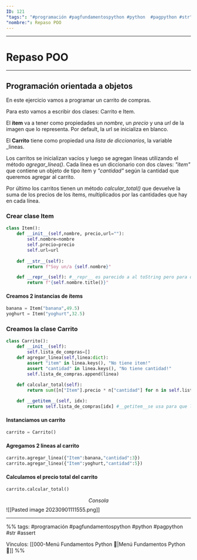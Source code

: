 ```yaml
---
ID: 121
"tags:": "#programación #pagfundamentospython #python  #pagpython #str"
"nombre:": Repaso POO
---
```

___
# Repaso POO
___
## Programación orientada a objetos

En este ejercicio vamos a programar un carrito de compras.

Para esto vamos a escribir dos clases: Carrito e Item.

El **ítem** va a tener como propiedades un _nombre_, un _precio_ y una _url_ de la imagen que lo representa. Por default, la url se inicializa en blanco.

El **Carrito** tiene como propiedad una _lista de diccionarios_, la variable _lineas.

Los carritos se inicializan vacíos y luego se agregan líneas utilizando el método _agregar_línea()_. Cada línea es un diccionario con dos claves: _"ítem"_ que contiene un objeto de tipo ítem y _"cantidad"_ según la cantidad que queremos agregar al carrito.

Por último los carritos tienen un método _calcular_total()_ que devuelve la suma de los precios de los ítems, multiplicados por las cantidades que hay en cada línea.

### Crear clase Item

```python
class Item():
    def __init__(self,nombre, precio,url=""):
        self.nombre=nombre
        self.precio=precio
        self.url=url
  
    def __str__(self):
        return f"Soy un/a {self.nombre}"

	def __repr__(self): #__repr__ es parecido a al toString pero para que colab devuelva el texto al poner solo en nombre de la instancia en una celda en colab
        return f"{self.nombre.title()}"
```

#### Creamos 2 instancias de ítems
```python
banana = Item("banana",49.5)
yoghurt = Item("yoghurt",32.5)
```

### Creamos la clase Carrito
```python
class Carrito():
    def __init__(self):
        self.lista_de_compras=[]
    def agregar_linea(self,linea:dict):
	    assert "item" in linea.keys(), "No tiene item!"
	    assert "cantidad" in linea.keys(), "No tiene cantidad!"
        self.lista_de_compras.append(linea)
  
    def calcular_total(self):
        return sum([n["Item"].precio * n["cantidad"] for n in self.lista_de_compras])

	def __getitem__(self, idx):
		return self.lista_de_compras[idx] #__getitem__se usa para que la instancia se considere como iterable
```

#### Instanciamos un carrito
```python
carrito = Carrito()
```


#### Agregamos 2 lineas al carrito
```python
carrito.agregar_linea({"Item":banana,"cantidad":3})
carrito.agregar_linea({"Item":yoghurt,"cantidad":5})
```

#### Calculamos el precio total del carrito
```python
carrito.calcular_total()
```
$$Consola$$
![[Pasted image 20230901111555.png]]


___

%%
tags:  #programación #pagfundamentospython #python  #pagpython #str #assert

Vínculos:   [[000-Menú Fundamentos Python 📃|Menú Fundamentos Python 📃]]
%%
